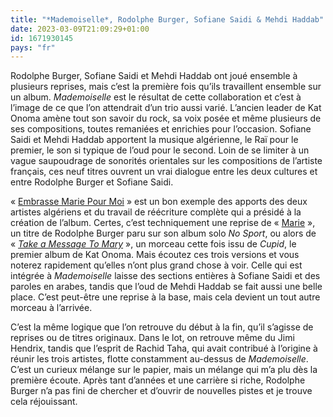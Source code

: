 ```yaml
---
title: "*Mademoiselle*, Rodolphe Burger, Sofiane Saidi & Mehdi Haddab"
date: 2023-03-09T21:09:29+01:00
id: 1671930145 
pays: "fr"
---
```


Rodolphe Burger, Sofiane Saidi et Mehdi Haddab ont joué ensemble à plusieurs reprises, mais c’est la première fois qu’ils travaillent ensemble sur un album. *Mademoiselle* est le résultat de cette collaboration et c’est à l’image de ce que l’on attendrait d’un trio aussi varié. L’ancien leader de Kat Onoma amène tout son savoir du rock, sa voix posée et même plusieurs de ses compositions, toutes remaniées et enrichies pour l’occasion. Sofiane Saidi et Mehdi Haddab apportent la musique algérienne, le Raï pour le premier, le son si typique de l’oud pour le second. Loin de se limiter à un vague saupoudrage de sonorités orientales sur les compositions de l’artiste français, ces neuf titres ouvrent un vrai dialogue entre les deux cultures et entre Rodolphe Burger et Sofiane Saidi. 

« [Embrasse Marie Pour Moi](https://www.youtube.com/watch?v=6koJxAmymqo) » est un bon exemple des apports des deux artistes algériens et du travail de réécriture complète qui a présidé à la création de l’album. Certes, c’est techniquement une reprise de « [Marie](https://www.youtube.com/watch?v=Sc2KnFLf5-4) », un titre de Rodolphe Burger paru sur son album solo *No Sport*, ou alors de « [*Take a Message To Mary*](https://www.youtube.com/watch?v=4mMg_AHQ8EM) », un morceau cette fois issu de *Cupid*, le premier album de Kat Onoma. Mais écoutez ces trois versions et vous noterez rapidement qu’elles n’ont plus grand chose à voir. Celle qui est intégrée à *Mademoiselle* laisse des sections entières à Sofiane Saidi et des paroles en arabes, tandis que l’oud de Mehdi Haddab se fait aussi une belle place. C’est peut-être une reprise à la base, mais cela devient un tout autre morceau à l’arrivée. 

C’est la même logique que l’on retrouve du début à la fin, qu’il s’agisse de reprises ou de titres originaux. Dans le lot, on retrouve même du Jimi Hendrix, tandis que l’esprit de Rachid Taha, qui avait contribué à l’origine à réunir les trois artistes, flotte constamment au-dessus de *Mademoiselle*. C’est un curieux mélange sur le papier, mais un mélange qui m’a plu dès la première écoute. Après tant d’années et une carrière si riche, Rodolphe Burger n’a pas fini de chercher et d’ouvrir de nouvelles pistes et je trouve cela réjouissant. 
